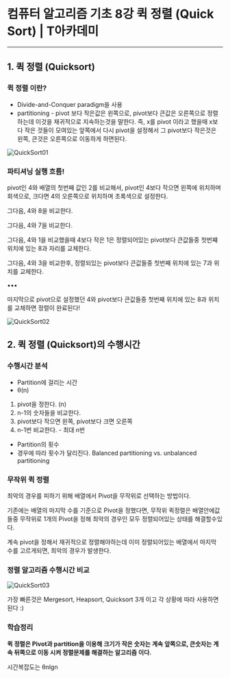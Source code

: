 # 컴퓨터 알고리즘 기초 8강 퀵 정렬 (Quick Sort) | T아카데미

---

## 1. 퀵 정렬 (Quicksort)

### 퀵 정렬 이란?

- Divide-and-Conquer paradigm을 사용
- partitioning - pivot 보다 작은값은 왼쪽으로, pivot보다 큰값은 오른쪽으로 정렬하는데 이것을 재귀적으로 지속하는것을 말한다.
  즉, x를 pivot 이라고 했을때 x보다 작은 것들이 모여있는 앞쪽에서 다시 pivot을 설정해서 그 pivot보다 작은것은 왼쪽, 큰것은 오른쪽으로 이동하게 하면된다.

![QuickSort01](https://user-images.githubusercontent.com/66991380/110277081-f2bce180-8017-11eb-85ee-c3abe1b5c984.jpg)

### 파티셔닝 실행 흐름!

pivot인 4와 배열의 첫번째 값인 2를 비교해서, pivot인 4보다 작으면 왼쪽에 위치하며 회색으로, 크다면 4의 오른쪽으로 위치하며 초록색으로 설정한다.

그다음, 4와 8을 비교한다.

그다음, 4와 7을 비교한다.

그다음, 4와 1을 비교했을때 4보다 작은 1은 정렬되어있는 pivot보다 큰값들중 첫번쨰 위치에 있는 8과 자리를 교체한다.

그다음, 4와 3을 비교한후, 정렬되있는 pivot보다 큰값들중 첫번째 위치에 있는 7과 위치를 교체한다.

•••

마지막으로 pivot으로 설정했던 4와 pivot보다 큰값들중 첫번째 위치에 있는 8과 위치를 교체하면 정렬이 완료된다!

![QuickSort02](https://user-images.githubusercontent.com/66991380/110277084-f3ee0e80-8017-11eb-9512-8d32845e5e20.jpg)

## 2. 퀵 정렬 (Quicksort)의 수행시간

### 수행시간 분석

- Partition에 걸리는 시간
- θ(n)

1. pivot을 정한다. (n)
2. n-1의 숫자들을 비교한다.
3. pivot보다 작으면 왼쪽, pivot보다 크면 오른쪽
4. n-1번 비교한다. - 최대 n번

- Partition의 횟수
- 경우에 따라 횟수가 달리진다.
  Balanced partitioning vs. unbalanced partitioning

### 무작위 퀵 정렬

최악의 경우를 피하기 위해 배열에서 Pivot을 무작위로 선택하는 방법이다.

기존에는 배열의 마지막 수를 기준으로 Pivot을 정했다면, 무작위 퀵정렬은 배열안에값들중 무작위로 1개의 Pivot을 정해 최악의 경우인 모두 정렬되어있는 상태를 해결할수있다.

계속 pivot을 정해서 재귀적으로 정렬해야하는데 이미 정렬되어있는 배열에서 마지막 수를 고르게되면, 최악의 경우가 발생한다.

### 정렬 알고리즘 수행시간 비교

![QuickSort03](https://user-images.githubusercontent.com/66991380/110277088-f51f3b80-8017-11eb-95c9-65c31f691b5d.jpg)

가장 빠른것은 Mergesort, Heapsort, Quicksort 3개 이고 각 상황에 따라 사용하면된다 :)

### 학습정리

**퀵 정렬은 Pivot과 partition을 이용해 크기가 작은 숫자는 계속 앞쪽으로, 큰숫자는 계속 뒤쪽으로 이동 시켜 정렬문제를 해결하는 알고리즘 이다.**

시간복잡도는 θnlgn
